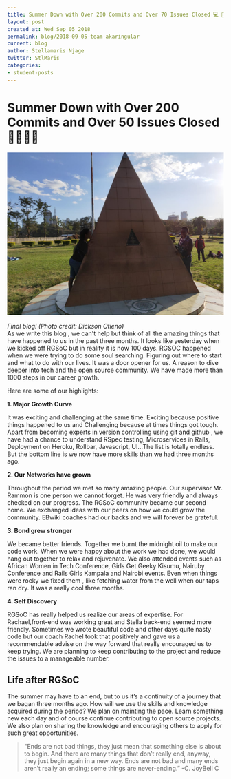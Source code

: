 ```yaml
---
title: Summer Down with Over 200 Commits and Over 70 Issues Closed 💻 🎊
layout: post
created_at: Wed Sep 05 2018
permalink: blog/2018-09-05-team-akaringular
current: blog
author: Stellamaris Njage
twitter: StlMaris
categories:
- student-posts
---
```


# Summer Down with Over 200 Commits and Over 50 Issues Closed 🎉🎉🎉🎉
![Final Pic!](/img/blog/2018/akaringular.jpeg)
<div class="image-credits"><em>Final blog! (Photo credit: Dickson Otieno)</em></div>
As we write this blog , we can't help but think of all the amazing things that have happened to us in the past three months. It looks like yesterday when we kicked off RGSoC but in reality it is now 100 days.  RGSOC happened when we were trying to do some soul searching. Figuring out where to start and what to do with our lives. It was a door opener for us. A reason to dive deeper into tech and the open source community. We have made more than 1000 steps in our career growth.

Here are some of our highlights:

**1. Major Growth Curve**

   It was exciting and challenging at the same time. Exciting because positive things happened to us and Challenging because at times things got tough. Apart from becoming experts in version controlling using git and github , we have had a chance to understand RSpec testing, Microservices in Rails, Deployment on Heroku, Rollbar, Javascript, UI...The list is totally endless. But the bottom line is we now have more skills than we had three months ago.

**2. Our Networks have grown**

   Throughout the period we  met so many amazing people. Our supervisor Mr. Rammon is one person we cannot forget. He was very friendly and always checked on our progress. The RGSoC community became our second home. We exchanged ideas with our peers on how we could grow the community. EBwiki coaches had our backs and we will forever be grateful.

**3. Bond grew stronger**

   We became better friends. Together we burnt the midnight oil to make our code work. When we were happy about the work we had done, we would hang out together to relax and rejuvenate. We also attended events such as African Women in Tech Conference, Girls Get Geeky Kisumu, Nairuby Conference and Rails Girls Kampala and Nairobi events. Even when things were rocky we fixed them , like fetching water from the well when our taps ran dry. It was a really cool three months.

**4. Self Discovery**

   RGSoC has really helped us realize our areas of expertise. For Rachael,front-end was working great and Stella back-end seemed more friendly. Sometimes we wrote beautiful code and other days quite nasty code but our coach Rachel took that positively and gave us a recommendable advise on the way forward that really encouraged us to keep trying. We are planning to keep contributing to the project and reduce the issues to a manageable number.

## Life after RGSoC
The summer may have to an end, but to us it’s a continuity of a journey that we bagan three months ago. How will we use the skills and knowledge acquired during the period? We plan on mainting the pace. Learn something new each day and of course continue contributing to open source projects. We also plan on sharing the knowledge and encouraging others to apply for such great opportunities.


> "Ends are not bad things, they just mean that something else is about to begin. And there are many things that don’t really end, anyway, they just begin again   in a new way. Ends are not bad and many ends aren’t really an ending; some things are never-ending.”
> -C. JoyBell C
